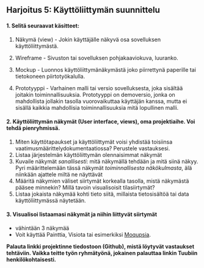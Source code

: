 ## Harjoitus 5: Käyttöliittymän suunnittelu

#### 1. Selitä seuraavat käsitteet:

  1. Näkymä (view)
    - Jokin käyttäjälle näkyvä osa sovelluksen käyttöliittymästä.
  
  2. Wireframe
	- Sivuston tai sovelluksen pohjakaaviokuva, luuranko.
  3. Mockup
	- Luonnos käyttöliittymänäkymästä joko piirrettynä paperille tai tietokoneen piirtotyökalulla.
  4. Prototyyppi
	- Varhainen malli tai versio sovelluksesta, joka sisältää joitakin toiminnallisuuksia.
	  Prototyyppi on demoversio, jonka on mahdollista jollakin tasolla vuorovaikuttaa käyttäjän kanssa,
	  mutta ei sisällä kaikkia mahdollisia toiminnallisuuksia mitä lopullinen malli. 

#### 2. Käyttöliittymän näkymät (User interface, views), oma projektiaihe. Voi tehdä pienryhmissä. 

1. Miten käyttötapaukset ja käyttöliittymät voisi yhdistää toisiinsa vaatimusmäärittelydokumentaatiossa? Perustele
vastauksesi.
2. Listaa järjestelmän käyttöliittymän olennaisimmat näkymät
3. Kuvaile näkymät *sanallisesti*: mitä näkymällä tehdään ja mitä siinä näkyy. Pyri määrittelemään tässä näkymät
*toiminnallisesta näkökulmasta*, älä niinkään ajattele miltä ne näyttävät
4. Määritä näkymien väliset siirtymät korkealla tasolla, mistä näkymästä pääsee minnekin? Millä tavoin visualisoisit tilasiirtymät?
5. Listaa jokaista näkymää kohti tieto siitä, millaista tietosisältöä tai data käyttöliittymässä näytetään.

#### 3. Visualisoi listaamasi näkymät ja niihin liittyvät siirtymät

- vähintään 3 näkymää
- Voit käyttää Painttia, Visiota tai esimerkiksi [Moqupsia](https://moqups.com/). 

**Palauta linkki projektinne tiedostoon (Github), mistä löytyvät vastaukset tehtäviin. Vaikka teitte työn ryhmätyönä, jokainen palauttaa linkin Tuubiin henkilökohtaisesti.**